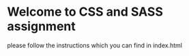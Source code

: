 # Welcome to CSS and SASS assignment

please follow the instructions which you can find in index.html
